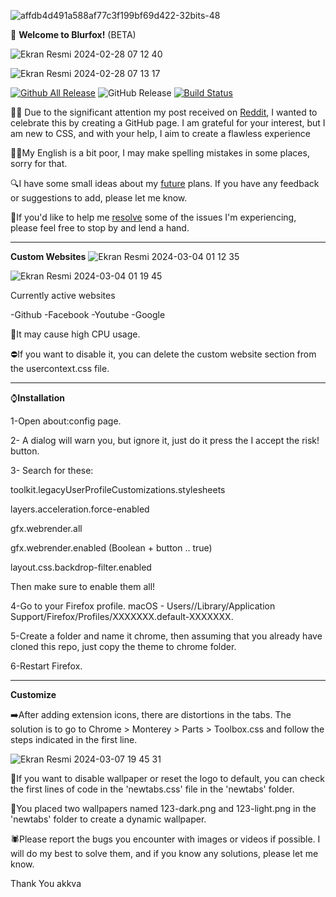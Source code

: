 
![affdb4d491a588af77c3f199bf69d422-32bits-48](https://github.com/safak45xx/Blurfox-MacOS-/assets/141409983/10007d37-6f4a-4e4e-9bfb-555765cdc5cc)

🚀 **Welcome to Blurfox!** (BETA) 

![Ekran Resmi 2024-02-28 07 12 40](https://github.com/safak45xx/Blurfox-MacOS-/assets/141409983/3f439df6-6e29-440c-8394-0917b9c34e09)

![Ekran Resmi 2024-02-28 07 13 17](https://github.com/safak45xx/Blurfox-MacOS-/assets/141409983/74fbac5a-944d-45bd-aab5-0d7919e35036)


                  
  [![Github All Release](https://img.shields.io/github/downloads/safak45xx/Blurfox-MacOS-/total.svg)]() ![GitHub Release](https://img.shields.io/github/v/release/safak45xx/Blurfox-MacOS-)
 [![Build Status](https://img.shields.io/github/stars/safak45xx/Blurfox-MacOS-.svg)](https://github.com/safak45xx/Blurfox-MacOS-) 
 


👍🏻 Due to the significant attention my post received on [Reddit](https://www.reddit.com/r/FirefoxCSS/comments/1au0bw0/blurfox/), I wanted to celebrate this by creating a GitHub page. I am grateful for your interest, but I am new to CSS, and with your help, I aim to create a flawless experience

🙌🏻My English is a bit poor, I may make spelling mistakes in some places, sorry for that.

🔍I have some small ideas about my [future](https://github.com/safak45xx/Blurfox-MacOS-/issues/2) plans. If you have any feedback or suggestions to add, please let me know.

🔴If you'd like to help me [resolve](https://github.com/safak45xx/Blurfox-MacOS-/issues/4) some of the issues I'm experiencing, please feel free to stop by and lend a hand.

------------------
**Custom Websites**
![Ekran Resmi 2024-03-04 01 12 35](https://github.com/safak45xx/Blurfox-MacOS-/assets/141409983/b61f1880-6b61-410a-a20d-b100df073784)

![Ekran Resmi 2024-03-04 01 19 45](https://github.com/safak45xx/Blurfox-MacOS-/assets/141409983/d67ad213-a1ce-4b46-8415-40b5363db724)

Currently active websites

-Github
-Facebook
-Youtube
-Google


🔴It may cause high CPU usage.

⛔️If you want to disable it, you can delete the custom website section from the usercontext.css file.

------------------
⌚️**Installation**

1-Open about:config page.

2- A dialog will warn you, but ignore it, just do it press the I accept the risk! button.

3- Search for these:

  toolkit.legacyUserProfileCustomizations.stylesheets
  
  layers.acceleration.force-enabled
  
  gfx.webrender.all 
  
  gfx.webrender.enabled (Boolean + button .. true)
  
  layout.css.backdrop-filter.enabled

Then make sure to enable them all!

4-Go to your Firefox profile.
macOS - Users/<USERNAME>/Library/Application Support/Firefox/Profiles/XXXXXXX.default-XXXXXXX.

5-Create a folder and name it chrome, then assuming that you already have cloned this repo, just copy the theme to chrome folder.

6-Restart Firefox.

------------------
**Customize**

➡️After adding extension icons, there are distortions in the tabs. The solution is to go to Chrome > Monterey > Parts > Toolbox.css and follow the steps indicated in the first line.

![Ekran Resmi 2024-03-07 19 45 31](https://github.com/safak45xx/Blurfox-MacOS-/assets/141409983/483ea141-2b54-460a-a551-64aeb9a52ebc)


🥸If you want to disable wallpaper or reset the logo to default, you can check the first lines of code in the 'newtabs.css' file in the 'newtabs' folder.

🌄You placed two wallpapers named 123-dark.png and 123-light.png in the 'newtabs' folder to create a dynamic wallpaper.

🕷️Please report the bugs you encounter with images or videos if possible. I will do my best to solve them, and if you know any solutions, please let me know.

Thank You akkva
